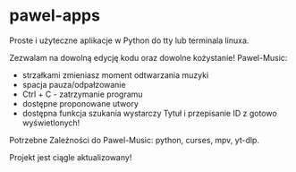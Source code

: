 # pawel-apps
Proste i użyteczne aplikacje w Python do tty lub terminala linuxa.

Zezwalam na dowolną edycję kodu oraz dowolne kożystanie!
Pawel-Music:
- strzałkami zmieniasz moment odtwarzania muzyki
- spacja pauza/odpałzowanie
- Ctrl + C - zatrzymanie programu
- dostępne proponowane utwory
- dostępna funkcja szukania wystarczy Tytuł i przepisanie ID z gotowo wyświetlonych!

Potrzebne Zależności do Pawel-Music: python, curses, mpv, yt-dlp.



Projekt jest ciągle aktualizowany!
